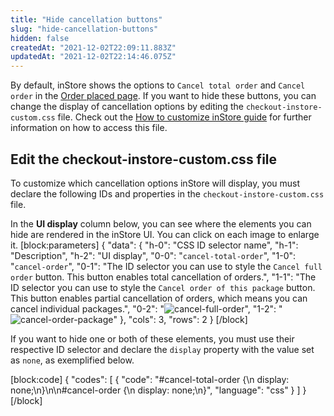 ```yaml
---
title: "Hide cancellation buttons"
slug: "hide-cancellation-buttons"
hidden: false
createdAt: "2021-12-02T22:09:11.883Z"
updatedAt: "2021-12-02T22:14:46.075Z"
---
```


By default, inStore shows the options to `Cancel total order` and `Cancel order` in the [Order placed page](https://help.vtex.com/en/tracks/instore-using-the-app--4BYzQIwyOHvnmnCYQgLzdr/TrTtmCGVLTaCSmowGFYDI). If you want to hide these buttons, you can change the display of cancellation options by editing the `checkout-instore-custom.css` file. Check out the [How to customize inStore guide](https://developers.vtex.com/vtex-rest-api/docs/how-to-customize-instore#css-customizations) for further information on how to access this file.

## Edit the checkout-instore-custom.css file

To customize which cancellation options inStore will display, you must declare the following IDs and properties in the `checkout-instore-custom.css` file.

In the **UI display** column below, you can see where the elements you can hide are rendered in the inStore UI. You can click on each image to enlarge it.
[block:parameters]
{
"data": {
"h-0": "CSS ID selector name",
"h-1": "Description",
"h-2": "UI display",
"0-0": "`cancel-total-order`",
"1-0": "`cancel-order`",
"0-1": "The ID selector you can use to style the `Cancel full order` button. This button enables total cancellation of orders.",
"1-1": "The ID selector you can use to style the `Cancel order of this package` button. This button enables partial cancellation of orders, which means you can cancel individual packages.",
"0-2": "![cancel-full-order](https://cdn.jsdelivr.net/gh/vtexdocs/dev-portal-content@main/images/hide-cancellation-buttons-0.png)",
"1-2": "![cancel-order-package](https://cdn.jsdelivr.net/gh/vtexdocs/dev-portal-content@main/images/hide-cancellation-buttons-1.png)"
},
"cols": 3,
"rows": 2
}
[/block]

If you want to hide one or both of these elements, you must use their respective ID selector and declare the `display` property with the value set as `none`, as exemplified below.

[block:code]
{
  "codes": [
    {
      "code": "#cancel-total-order {\n    display: none;\n}\n\n#cancel-order {\n    display: none;\n}",
      "language": "css"
    }
  ]
}
[/block]

